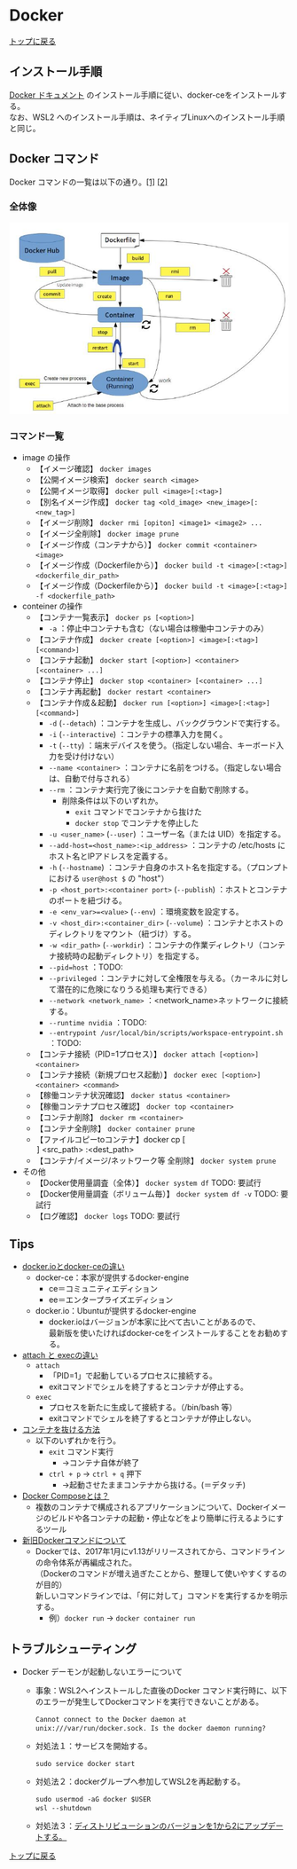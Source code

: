 
# Docker

[トップに戻る](../index.md)

## インストール手順

[Docker ドキュメント](https://docs.docker.com/engine/install/ubuntu/#install-using-the-repository) のインストール手順に従い、docker-ceをインストールする。  
なお、WSL2 へのインストール手順は、ネイティブLinuxへのインストール手順と同じ。

## Docker コマンド

Docker コマンドの一覧は以下の通り。[[1]](https://qiita.com/kattoyoshi/items/c6b731c7eff79becdc61#2-docker-%E3%82%B3%E3%83%9E%E3%83%B3%E3%83%89%E5%85%A8%E4%BD%93%E5%83%8F) [[2]](https://zenn.dev/wakkunn/articles/1db31632769ee2#%E3%82%B3%E3%83%B3%E3%83%86%E3%83%8A%E3%81%AE%E6%93%8D%E4%BD%9C)

### 全体像

![docker_cmd_overall.jpg](./data/docker_cmd_overall.jpg)

### コマンド一覧

- image の操作
    - 【イメージ確認】 `docker images`
    - 【公開イメージ検索】 `docker search <image>`
    - 【公開イメージ取得】 `docker pull <image>[:<tag>]`
    - 【別名イメージ作成】 `docker tag <old_image> <new_image>[:<new_tag>]`
    - 【イメージ削除】 `docker rmi [opiton] <image1> <image2> ...`
    - 【イメージ全削除】 `docker image prune`
    - 【イメージ作成（コンテナから）】 `docker commit <container> <image>`
    - 【イメージ作成（Dockerfileから）】 `docker build -t <image>[:<tag>] <dockerfile_dir_path>`
    - 【イメージ作成（Dockerfileから）】 `docker build -t <image>[:<tag>] -f <dockerfile_path>`
- conteiner の操作
    - 【コンテナ一覧表示】 `docker ps [<option>]`
        - `-a` ：停止中コンテナも含む（ない場合は稼働中コンテナのみ）
    - 【コンテナ作成】 `docker create [<option>] <image>[:<tag>] [<command>]`
    - 【コンテナ起動】 `docker start [<option>] <container> [<container> ...]`
    - 【コンテナ停止】 `docker stop <container> [<container> ...]`
    - 【コンテナ再起動】 `docker restart <container>`
    - 【コンテナ作成＆起動】 `docker run [<option>] <image>[:<tag>] [<command>]`
        - `-d` (`--detach`) ：コンテナを生成し、バックグラウンドで実行する。
        - `-i` (`--interactive`) ：コンテナの標準入力を開く。
        - `-t` (`--tty`) ：端末デバイスを使う。（指定しない場合、キーボード入力を受け付けない）
        - `--name <container>` ：コンテナに名前をつける。（指定しない場合は、自動で付与される）
        - `--rm` ：コンテナ実行完了後にコンテナを自動で削除する。
            - 削除条件は以下のいずれか。
                - `exit` コマンドでコンテナから抜けた
                - `docker stop` でコンテナを停止した
        - `-u <user_name>` (`--user`) ：ユーザー名（または UID）を指定する。
        - `--add-host=<host_name>:<ip_address>` ：コンテナの /etc/hosts にホスト名とIPアドレスを定義する。
        - `-h` (`--hostname`) ：コンテナ自身のホスト名を指定する。（プロンプトにおける `user@host $` の "host"）
        - `-p <host_port>:<container port>` (`--publish`) ：ホストとコンテナのポートを紐づける。
        - `-e <env_var>=<value>` (`--env`) ：環境変数を設定する。
        - `-v <host_dir>:<container_dir>` (`--volume`) ：コンテナとホストのディレクトリをマウント（紐づけ）する。
        - `-w <dir_path>` (`--workdir`) ：コンテナの作業ディレクトリ（コンテナ接続時の起動ディレクトリ）を指定する。
        - `--pid=host` ：TODO:
        - `--privileged` ：コンテナに対して全権限を与える。（カーネルに対して潜在的に危険になりうる処理も実行できる）
        - `--network <network_name>`  ：<network_name>ネットワークに接続する。
        - `--runtime nvidia` ：TODO:
        - `--entrypoint /usr/local/bin/scripts/workspace-entrypoint.sh` ：TODO:
    - 【コンテナ接続（PID=1プロセス）】 `docker attach [<option>] <container>`
    - 【コンテナ接続（新規プロセス起動）】 `docker exec [<option>] <container> <command>`
    - 【稼働コンテナ状況確認】 `docker status <container>`
    - 【稼働コンテナプロセス確認】 `docker top <container>`
    - 【コンテナ削除】 `docker rm <container>`
    - 【コンテナ全削除】 `docker container prune`
    - 【ファイルコピーtoコンテナ】docker cp [<option>] <src_path> <container>:<dest_path>
    - 【コンテナ/イメージ/ネットワーク等 全削除】 `docker system prune`
- その他
    - 【Docker使用量調査（全体）】 `docker system df` TODO: 要試行
    - 【Docker使用量調査（ボリューム毎）】 `docker system df -v` TODO: 要試行
    - 【ログ確認】 `docker logs` TODO: 要試行

## Tips

- [docker.ioとdocker-ceの違い](https://scrapbox.io/nabe-yu/docker.io%E3%81%A8docker-ce%E3%81%AE%E9%81%95%E3%81%84)
    - docker-ce：本家が提供するdocker-engine
        - ce＝コミュニティエディション
        - ee＝エンタープライズエディション
    - docker.io：Ubuntuが提供するdocker-engine
        - docker.ioはバージョンが本家に比べて古いことがあるので、  
        最新版を使いたければdocker-ceをインストールすることをお勧めする。
- [attach と execの違い](https://www.wantanblog.com/entry/2020/03/10/223050)
    - `attach`
        - 「PID=1」で起動しているプロセスに接続する。  
        - exitコマンドでシェルを終了するとコンテナが停止する。
    - `exec`
        - プロセスを新たに生成して接続する。（/bin/bash 等）
        - exitコマンドでシェルを終了するとコンテナが停止しない。
- [コンテナを抜ける方法](https://qiita.com/Statham/items/c204e85067ea4dca2724)
    - 以下のいずれかを行う。
        - `exit` コマンド実行
            - →コンテナ自体が終了
        - `ctrl + p` -> `ctrl + q` 押下
            - →起動させたままコンテナから抜ける。(＝デタッチ)
- [Docker Composeとは？](https://knowledge.sakura.ad.jp/16862/)
    - 複数のコンテナで構成されるアプリケーションについて、Dockerイメージのビルドや各コンテナの起動・停止などをより簡単に行えるようにするツール
- [新旧Dockerコマンドについて](https://www.kagoya.jp/howto/rentalserver/dockercommand/)
    - Dockerでは、2017年1月にv1.13がリリースされてから、コマンドラインの命令体系が再編成された。  
    （Dockerのコマンドが増え過ぎたことから、整理して使いやすくするのが目的）  
    新しいコマンドラインでは、「何に対して」コマンドを実行するかを明示する。
        - 例）`docker run` → `docker container run`

## トラブルシューティング

- Docker デーモンが起動しないエラーについて
    - 事象：WSL2へインストールした直後のDocker コマンド実行時に、以下のエラーが発生してDockerコマンドを実行できないことがある。

        ```shell
        Cannot connect to the Docker daemon at unix:///var/run/docker.sock. Is the docker daemon running?
        ```

    - 対処法１：サービスを開始する。

        ```shell
        sudo service docker start
        ```

    - 対処法２：dockerグループへ参加してWSL2を再起動する。

        ```shell
        sudo usermod -aG docker $USER
        wsl --shutdown
        ```

    - 対処法３：[ディストリビューションのバージョンを1から2にアップデートする。](https://qiita.com/matarillo/items/98d7452967987fe5d633)

[トップに戻る](../index.md)
